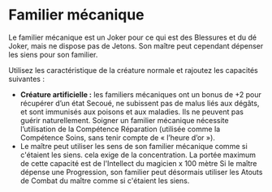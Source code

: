 # Familier mécanique
Le familier mécanique est un Joker pour ce qui est des Blessures et du dé Joker, mais ne dispose pas de Jetons. Son maître peut cependant dépenser les siens pour son familier.

Utilisez les caractéristique de la créature normale et rajoutez les capacités suivantes :
* **Créature artificielle :** les familiers mécaniques ont un bonus de +2 pour récupérer d’un état Secoué, ne subissent pas de malus liés aux dégâts, et sont immunisés aux poisons et aux maladies. Ils ne peuvent pas guérir naturellement. Soigner un familier mécanique nécessite l’utilisation de la Compétence Réparation (utilisée comme la Compétence Soins, sans tenir compte de « l’heure d’or »).
* Le maître peut utiliser les sens de son familier mécanique comme si c'étaient les siens. cela exige de la concentration. La portée maximum de cette capacité est de l'Intellect du magicien x 100 mètre
Si le maître dépense une Progression, son familier peut désormais utiliser les Atouts de Combat du maître comme si c'étaient les siens.

